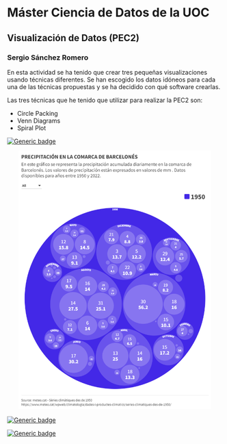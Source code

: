 # Máster Ciencia de Datos de la UOC 
## Visualización de Datos (PEC2)
### Sergio Sánchez Romero

En esta actividad se ha tenido que crear tres pequeñas visualizaciones usando técnicas diferentes. Se han escogido los datos idóneos para cada una de las técnicas propuestas y se ha decidido con qué software crearlas.

Las tres técnicas que he tenido que utilizar para realizar la PEC2 son:

- Circle Packing
- Venn Diagrams
- Spiral Plot


[![Generic badge](https://img.shields.io/badge/CIRCLE_PACKING-Flourish-blue.svg)](https://public.flourish.studio/visualisation/15639892/)

<p align="center">
  <img src="/assets/circle_packing.png" width="450" alt="accessibility text">
</p>

[![Generic badge](https://img.shields.io/badge/VENN_DIAGRAM-Tableau-blue.svg)](https://shields.io/)



[![Generic badge](https://img.shields.io/badge/SPIRAL_PLOT-Tableau-blue.svg)](https://shields.io/)
